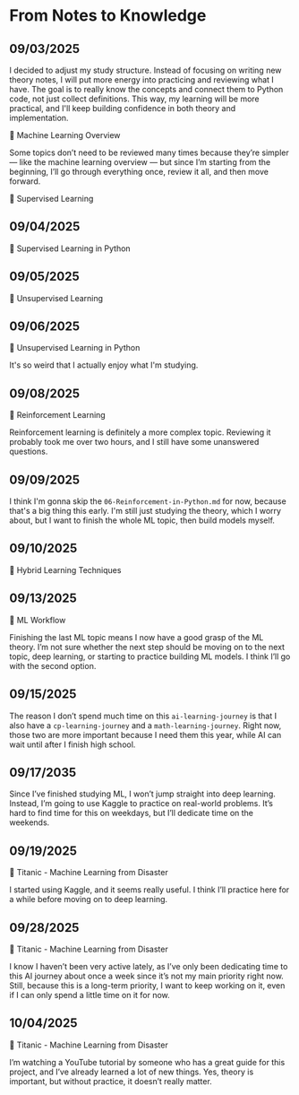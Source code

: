 # From Notes to Knowledge

## 09/03/2025

I decided to adjust my study structure. Instead of focusing on writing new theory notes, I will put more energy into practicing and reviewing what I have. The goal is to really know the concepts and connect them to Python code, not just collect definitions. This way, my learning will be more practical, and I'll keep building confidence in both theory and implementation.

📝 Machine Learning Overview

Some topics don’t need to be reviewed many times because they’re simpler — like the machine learning overview — but since I’m starting from the beginning, I’ll go through everything once, review it all, and then move forward.

📝 Supervised Learning

## 09/04/2025

📝 Supervised Learning in Python

## 09/05/2025

📝 Unsupervised Learning

## 09/06/2025

📝 Unsupervised Learning in Python

It's so weird that I actually enjoy what I'm studying.

## 09/08/2025

📝 Reinforcement Learning

Reinforcement learning is definitely a more complex topic. Reviewing it probably took me over two hours, and I still have some unanswered questions.

## 09/09/2025

I think I'm gonna skip the `06-Reinforcement-in-Python.md` for now, because that's a big thing this early. I'm still just studying the theory, which I worry about, but I want to finish the whole ML topic, then build models myself.

## 09/10/2025

📝 Hybrid Learning Techniques

## 09/13/2025

📝 ML Workflow

Finishing the last ML topic means I now have a good grasp of the ML theory. I’m not sure whether the next step should be moving on to the next topic, deep learning, or starting to practice building ML models. I think I’ll go with the second option.

## 09/15/2025

The reason I don’t spend much time on this `ai-learning-journey` is that I also have a `cp-learning-journey` and a `math-learning-journey`. Right now, those two are more important because I need them this year, while AI can wait until after I finish high school.

## 09/17/2035

Since I’ve finished studying ML, I won’t jump straight into deep learning. Instead, I’m going to use Kaggle to practice on real-world problems. It’s hard to find time for this on weekdays, but I’ll dedicate time on the weekends.

## 09/19/2025

🤖 Titanic - Machine Learning from Disaster

I started using Kaggle, and it seems really useful. I think I’ll practice here for a while before moving on to deep learning.

## 09/28/2025

🤖 Titanic - Machine Learning from Disaster

I know I haven’t been very active lately, as I’ve only been dedicating time to this AI journey about once a week since it’s not my main priority right now. Still, because this is a long-term priority, I want to keep working on it, even if I can only spend a little time on it for now.

## 10/04/2025

🤖 Titanic - Machine Learning from Disaster

I’m watching a YouTube tutorial by someone who has a great guide for this project, and I’ve already learned a lot of new things. Yes, theory is important, but without practice, it doesn’t really matter.